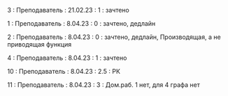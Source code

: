 3 : Преподаватель : 21.02.23 : 1 : зачтено

1 : Преподаватель : 8.04.23 : 0 : зачтено, дедлайн

2 : Преподаватель : 8.04.23 : 0 : зачтено, дедлайн, Производящая, а не приводящая функция

4 : Преподаватель : 8.04.23 : 1 : зачтено

10 : Преподаватель : 8.04.23 : 2.5 : РК

11 : Преподаватель : 8.04.23 : 3 : Дом.раб. 1 нет, для 4 графа нет
